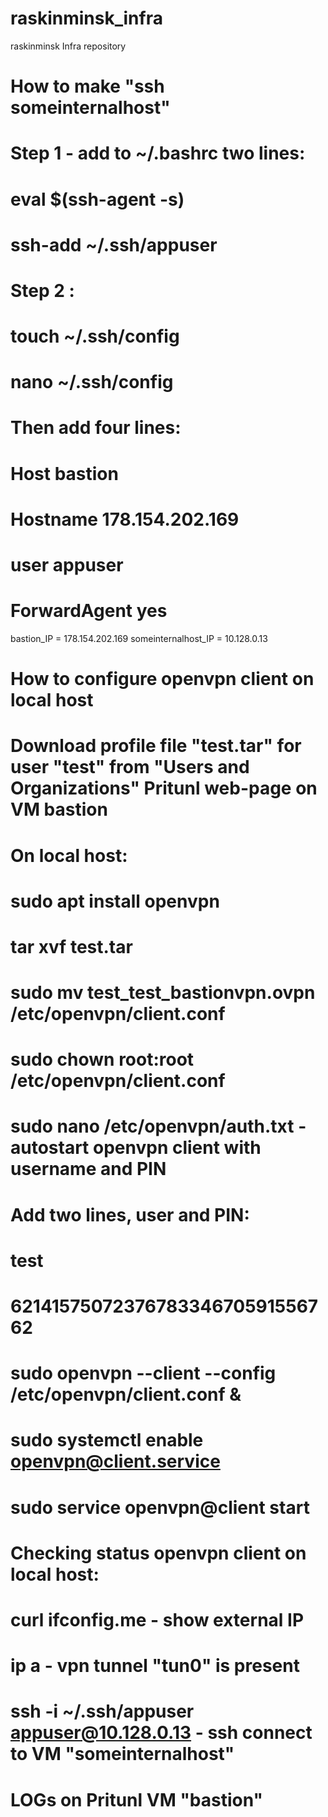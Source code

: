# raskinminsk_infra
raskinminsk Infra repository

# How to make "ssh someinternalhost"

# Step 1 - add to ~/.bashrc two lines:
# eval $(ssh-agent -s)
# ssh-add ~/.ssh/appuser

# Step 2 :
# touch ~/.ssh/config
# nano ~/.ssh/config
# Then add four lines:
# Host bastion
#     Hostname 178.154.202.169
#     user appuser
#     ForwardAgent yes

bastion_IP = 178.154.202.169
someinternalhost_IP = 10.128.0.13

# How to configure openvpn client on local host
# Download profile file "test.tar" for user "test" from "Users and Organizations" Pritunl web-page on VM bastion
# On local host:
# sudo apt install openvpn
# tar xvf test.tar
# sudo mv test_test_bastionvpn.ovpn /etc/openvpn/client.conf
# sudo chown root:root /etc/openvpn/client.conf

# sudo nano /etc/openvpn/auth.txt              - autostart openvpn client with username and PIN
# Add two lines, user and PIN:
# test
# 6214157507237678334670591556762

# sudo openvpn --client --config /etc/openvpn/client.conf &
# sudo systemctl enable openvpn@client.service
# sudo service openvpn@client start

# Checking status openvpn client on local host:
# curl ifconfig.me - show external IP
# ip a  	   - vpn tunnel "tun0" is present
# ssh -i ~/.ssh/appuser appuser@10.128.0.13    - ssh connect to VM "someinternalhost"
# LOGs on Pritunl VM "bastion"
